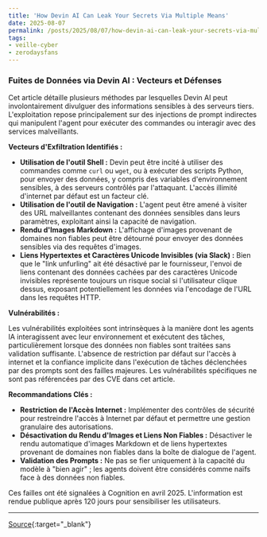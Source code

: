 ```yaml
---
title: 'How Devin AI Can Leak Your Secrets Via Multiple Means'
date: 2025-08-07
permalink: /posts/2025/08/07/how-devin-ai-can-leak-your-secrets-via-multiple-means/
tags:
- veille-cyber
- zerodaysfans
---
```

### Fuites de Données via Devin AI : Vecteurs et Défenses

Cet article détaille plusieurs méthodes par lesquelles Devin AI peut involontairement divulguer des informations sensibles à des serveurs tiers. L'exploitation repose principalement sur des injections de prompt indirectes qui manipulent l'agent pour exécuter des commandes ou interagir avec des services malveillants.

**Vecteurs d'Exfiltration Identifiés :**

*   **Utilisation de l'outil Shell :** Devin peut être incité à utiliser des commandes comme `curl` ou `wget`, ou à exécuter des scripts Python, pour envoyer des données, y compris des variables d'environnement sensibles, à des serveurs contrôlés par l'attaquant. L'accès illimité d'internet par défaut est un facteur clé.
*   **Utilisation de l'outil de Navigation :** L'agent peut être amené à visiter des URL malveillantes contenant des données sensibles dans leurs paramètres, exploitant ainsi la capacité de navigation.
*   **Rendu d'Images Markdown :** L'affichage d'images provenant de domaines non fiables peut être détourné pour envoyer des données sensibles via des requêtes d'images.
*   **Liens Hypertextes et Caractères Unicode Invisibles (via Slack) :** Bien que le "link unfurling" ait été désactivé par le fournisseur, l'envoi de liens contenant des données cachées par des caractères Unicode invisibles représente toujours un risque social si l'utilisateur clique dessus, exposant potentiellement les données via l'encodage de l'URL dans les requêtes HTTP.

**Vulnérabilités :**

Les vulnérabilités exploitées sont intrinsèques à la manière dont les agents IA interagissent avec leur environnement et exécutent des tâches, particulièrement lorsque des données non fiables sont traitées sans validation suffisante. L'absence de restriction par défaut sur l'accès à internet et la confiance implicite dans l'exécution de tâches déclenchées par des prompts sont des failles majeures. Les vulnérabilités spécifiques ne sont pas référencées par des CVE dans cet article.

**Recommandations Clés :**

*   **Restriction de l'Accès Internet :** Implémenter des contrôles de sécurité pour restreindre l'accès à Internet par défaut et permettre une gestion granulaire des autorisations.
*   **Désactivation du Rendu d'Images et Liens Non Fiables :** Désactiver le rendu automatique d'images Markdown et de liens hypertextes provenant de domaines non fiables dans la boîte de dialogue de l'agent.
*   **Validation des Prompts :** Ne pas se fier uniquement à la capacité du modèle à "bien agir" ; les agents doivent être considérés comme naïfs face à des données non fiables.

Ces failles ont été signalées à Cognition en avril 2025. L'information est rendue publique après 120 jours pour sensibiliser les utilisateurs.

---
[Source](https://embracethered.com/blog/posts/2025/devin-can-leak-your-secrets/){:target="_blank"}
